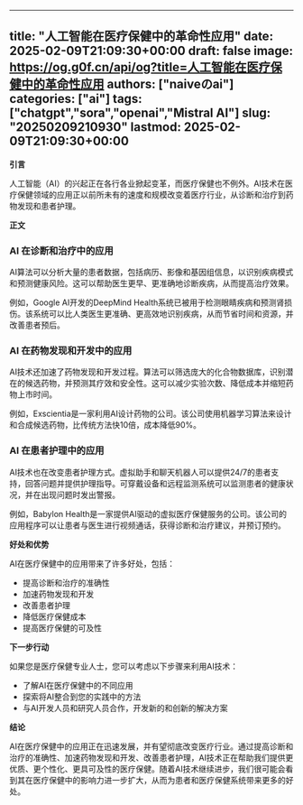 
---
title: "人工智能在医疗保健中的革命性应用"
date: 2025-02-09T21:09:30+00:00
draft: false
image: https://og.g0f.cn/api/og?title=人工智能在医疗保健中的革命性应用
authors: ["naiveのai"]
categories: ["ai"]
tags: ["chatgpt","sora","openai","Mistral AI"]
slug: "20250209210930"
lastmod: 2025-02-09T21:09:30+00:00
---
**引言**

人工智能（AI）的兴起正在各行各业掀起变革，而医疗保健也不例外。AI技术在医疗保健领域的应用正以前所未有的速度和规模改变着医疗行业，从诊断和治疗到药物发现和患者护理。

**正文**

### AI 在诊断和治疗中的应用

AI算法可以分析大量的患者数据，包括病历、影像和基因组信息，以识别疾病模式和预测健康风险。这可以帮助医生更早、更准确地诊断疾病，从而提高治疗效果。

例如，Google AI开发的DeepMind Health系统已被用于检测眼睛疾病和预测肾损伤。该系统可以比人类医生更准确、更高效地识别疾病，从而节省时间和资源，并改善患者预后。

### AI 在药物发现和开发中的应用

AI技术还加速了药物发现和开发过程。算法可以筛选庞大的化合物数据库，识别潜在的候选药物，并预测其疗效和安全性。这可以减少实验次数、降低成本并缩短药物上市时间。

例如，Exscientia是一家利用AI设计药物的公司。该公司使用机器学习算法来设计和合成候选药物，比传统方法快10倍，成本降低90%。

### AI 在患者护理中的应用

AI技术也在改变患者护理方式。虚拟助手和聊天机器人可以提供24/7的患者支持，回答问题并提供护理指导。可穿戴设备和远程监测系统可以监测患者的健康状况，并在出现问题时发出警报。

例如，Babylon Health是一家提供AI驱动的虚拟医疗保健服务的公司。该公司的应用程序可以让患者与医生进行视频通话，获得诊断和治疗建议，并预订预约。

**好处和优势**

AI在医疗保健中的应用带来了许多好处，包括：

* 提高诊断和治疗的准确性
* 加速药物发现和开发
* 改善患者护理
* 降低医疗保健成本
* 提高医疗保健的可及性

**下一步行动**

如果您是医疗保健专业人士，您可以考虑以下步骤来利用AI技术：

* 了解AI在医疗保健中的不同应用
* 探索将AI整合到您的实践中的方法
* 与AI开发人员和研究人员合作，开发新的和创新的解决方案

**结论**

AI在医疗保健中的应用正在迅速发展，并有望彻底改变医疗行业。通过提高诊断和治疗的准确性、加速药物发现和开发、改善患者护理，AI技术正在帮助我们提供更优质、更个性化、更具可及性的医疗保健。随着AI技术继续进步，我们很可能会看到其在医疗保健中的影响力进一步扩大，从而为患者和医疗保健系统带来更多的好处。